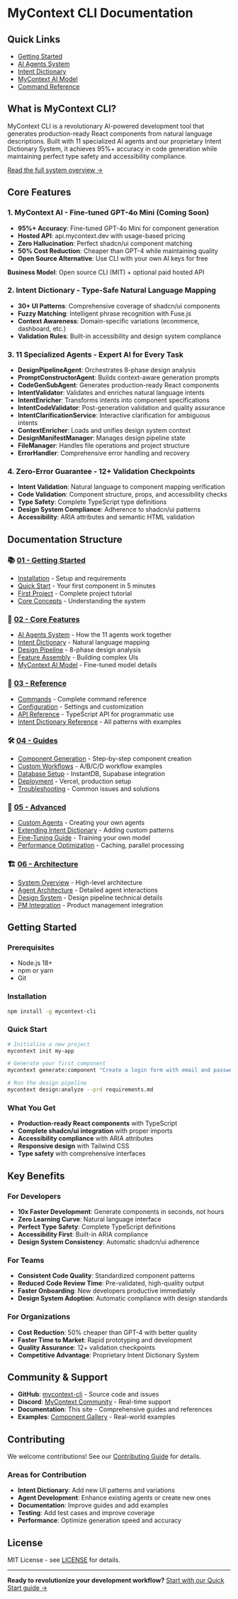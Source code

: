 # MyContext CLI Documentation

## Quick Links

- [Getting Started](01-getting-started/quick-start.md)
- [AI Agents System](02-core-features/ai-agents.md)
- [Intent Dictionary](02-core-features/intent-dictionary-system.md)
- [MyContext AI Model](02-core-features/mycontext-ai-model.md)
- [Command Reference](03-reference/commands.md)

## What is MyContext CLI?

MyContext CLI is a revolutionary AI-powered development tool that generates production-ready React components from natural language descriptions. Built with 11 specialized AI agents and our proprietary Intent Dictionary System, it achieves 95%+ accuracy in code generation while maintaining perfect type safety and accessibility compliance.

[Read the full system overview →](06-architecture/system-overview.md)

## Core Features

### 1. **MyContext AI** - Fine-tuned GPT-4o Mini (Coming Soon)

- **95%+ Accuracy**: Fine-tuned GPT-4o Mini for component generation
- **Hosted API**: api.mycontext.dev with usage-based pricing
- **Zero Hallucination**: Perfect shadcn/ui component matching
- **50% Cost Reduction**: Cheaper than GPT-4 while maintaining quality
- **Open Source Alternative**: Use CLI with your own AI keys for free

**Business Model**: Open source CLI (MIT) + optional paid hosted API

### 2. **Intent Dictionary** - Type-Safe Natural Language Mapping

- **30+ UI Patterns**: Comprehensive coverage of shadcn/ui components
- **Fuzzy Matching**: Intelligent phrase recognition with Fuse.js
- **Context Awareness**: Domain-specific variations (ecommerce, dashboard, etc.)
- **Validation Rules**: Built-in accessibility and design system compliance

### 3. **11 Specialized Agents** - Expert AI for Every Task

- **DesignPipelineAgent**: Orchestrates 8-phase design analysis
- **PromptConstructorAgent**: Builds context-aware generation prompts
- **CodeGenSubAgent**: Generates production-ready React components
- **IntentValidator**: Validates and enriches natural language intents
- **IntentEnricher**: Transforms intents into component specifications
- **IntentCodeValidator**: Post-generation validation and quality assurance
- **IntentClarificationService**: Interactive clarification for ambiguous intents
- **ContextEnricher**: Loads and unifies design system context
- **DesignManifestManager**: Manages design pipeline state
- **FileManager**: Handles file operations and project structure
- **ErrorHandler**: Comprehensive error handling and recovery

### 4. **Zero-Error Guarantee** - 12+ Validation Checkpoints

- **Intent Validation**: Natural language to component mapping verification
- **Code Validation**: Component structure, props, and accessibility checks
- **Type Safety**: Complete TypeScript type definitions
- **Design System Compliance**: Adherence to shadcn/ui patterns
- **Accessibility**: ARIA attributes and semantic HTML validation

## Documentation Structure

### 📚 [01 - Getting Started](01-getting-started/)

- [Installation](01-getting-started/installation.md) - Setup and requirements
- [Quick Start](01-getting-started/quick-start.md) - Your first component in 5 minutes
- [First Project](01-getting-started/first-project.md) - Complete project tutorial
- [Core Concepts](01-getting-started/core-concepts.md) - Understanding the system

### 🎯 [02 - Core Features](02-core-features/)

- [AI Agents System](02-core-features/ai-agents.md) - How the 11 agents work together
- [Intent Dictionary](02-core-features/intent-dictionary-system.md) - Natural language mapping
- [Design Pipeline](02-core-features/design-pipeline.md) - 8-phase design analysis
- [Feature Assembly](02-core-features/feature-assembly.md) - Building complex UIs
- [MyContext AI Model](02-core-features/mycontext-ai-model.md) - Fine-tuned model details

### 📖 [03 - Reference](03-reference/)

- [Commands](03-reference/commands.md) - Complete command reference
- [Configuration](03-reference/configuration.md) - Settings and customization
- [API Reference](03-reference/api-reference.md) - TypeScript API for programmatic use
- [Intent Dictionary Reference](03-reference/intent-dictionary-reference.md) - All patterns with examples

### 🛠️ [04 - Guides](04-guides/)

- [Component Generation](04-guides/component-generation.md) - Step-by-step component creation
- [Custom Workflows](04-guides/custom-workflows.md) - A/B/C/D workflow examples
- [Database Setup](04-guides/database-setup.md) - InstantDB, Supabase integration
- [Deployment](04-guides/deployment.md) - Vercel, production setup
- [Troubleshooting](04-guides/troubleshooting.md) - Common issues and solutions

### 🚀 [05 - Advanced](05-advanced/)

- [Custom Agents](05-advanced/custom-agents.md) - Creating your own agents
- [Extending Intent Dictionary](05-advanced/extending-intent-dictionary.md) - Adding custom patterns
- [Fine-Tuning Guide](05-advanced/fine-tuning-guide.md) - Training your own model
- [Performance Optimization](05-advanced/performance-optimization.md) - Caching, parallel processing

### 🏗️ [06 - Architecture](06-architecture/)

- [System Overview](06-architecture/system-overview.md) - High-level architecture
- [Agent Architecture](06-architecture/agent-architecture.md) - Detailed agent interactions
- [Design System](06-architecture/design-system.md) - Design pipeline technical details
- [PM Integration](06-architecture/pm-integration.md) - Product management integration

## Getting Started

### Prerequisites

- Node.js 18+
- npm or yarn
- Git

### Installation

```bash
npm install -g mycontext-cli
```

### Quick Start

```bash
# Initialize a new project
mycontext init my-app

# Generate your first component
mycontext generate:component "Create a login form with email and password fields"

# Run the design pipeline
mycontext design:analyze --prd requirements.md
```

### What You Get

- **Production-ready React components** with TypeScript
- **Complete shadcn/ui integration** with proper imports
- **Accessibility compliance** with ARIA attributes
- **Responsive design** with Tailwind CSS
- **Type safety** with comprehensive interfaces

## Key Benefits

### For Developers

- **10x Faster Development**: Generate components in seconds, not hours
- **Zero Learning Curve**: Natural language interface
- **Perfect Type Safety**: Complete TypeScript definitions
- **Accessibility First**: Built-in ARIA compliance
- **Design System Consistency**: Automatic shadcn/ui adherence

### For Teams

- **Consistent Code Quality**: Standardized component patterns
- **Reduced Code Review Time**: Pre-validated, high-quality output
- **Faster Onboarding**: New developers productive immediately
- **Design System Adoption**: Automatic compliance with design standards

### For Organizations

- **Cost Reduction**: 50% cheaper than GPT-4 with better quality
- **Faster Time to Market**: Rapid prototyping and development
- **Quality Assurance**: 12+ validation checkpoints
- **Competitive Advantage**: Proprietary Intent Dictionary System

## Community & Support

- **GitHub**: [mycontext-cli](https://github.com/mycontext/cli) - Source code and issues
- **Discord**: [MyContext Community](https://discord.gg/mycontext) - Real-time support
- **Documentation**: This site - Comprehensive guides and references
- **Examples**: [Component Gallery](https://mycontext.dev/gallery) - Real-world examples

## Contributing

We welcome contributions! See our [Contributing Guide](https://github.com/mycontext/cli/blob/main/CONTRIBUTING.md) for details.

### Areas for Contribution

- **Intent Dictionary**: Add new UI patterns and variations
- **Agent Development**: Enhance existing agents or create new ones
- **Documentation**: Improve guides and add examples
- **Testing**: Add test cases and improve coverage
- **Performance**: Optimize generation speed and accuracy

## License

MIT License - see [LICENSE](https://github.com/mycontext/cli/blob/main/LICENSE) for details.

---

**Ready to revolutionize your development workflow?** [Start with our Quick Start guide →](01-getting-started/quick-start.md)
